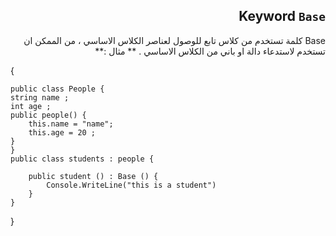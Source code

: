 <div dir = rtl > 

## Keyword `Base`
Base كلمة تستخدم من كلاس تابع للوصول لعناصر الكلاس الاساسي ، من الممكن ان تستخدم لاستدعاء دالة او باني من الكلاس الاساسي .
** مثال :**

<div dir = ltr > 

{


    public class People { 
    string name ; 
    int age ;
    public people() {
        this.name = "name";
        this.age = 20 ;
    }
    }
    public class students : people {

        public student () : Base () {
            Console.WriteLine("this is a student")
        }
    }
}


</dir>
</dir>